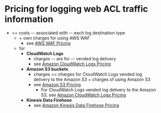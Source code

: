 # Pricing for logging web ACL traffic information<a name="logging-pricing"></a>

* == costs -- associated with -- each log destination type
  * \+ own charges for using AWS WAF 
    * see [AWS WAF Pricing](http://aws.amazon.com/waf/pricing/)
  * for
    + **CloudWatch Logs**
      + charges -- are for -- vended log delivery
      + see [Amazon CloudWatch Logs Pricing](http://aws.amazon.com/cloudwatch/pricing/)
    + **Amazon S3 buckets**
      + charges == charges for CloudWatch Logs vended log delivery to the Amazon S3 + charges of using Amazon S3
      + see [Amazon S3 Pricing](http://aws.amazon.com/s3/pricing/)\. 
        + For CloudWatch Logs vended log delivery to the Amazon S3, see [Amazon CloudWatch Logs Pricing](http://aws.amazon.com/cloudwatch/pricing/)
    + **Kinesis Data Firehose**
      + see [Amazon Kinesis Data Firehose Pricing](http://aws.amazon.com/kinesis/data-firehose/pricing/)
